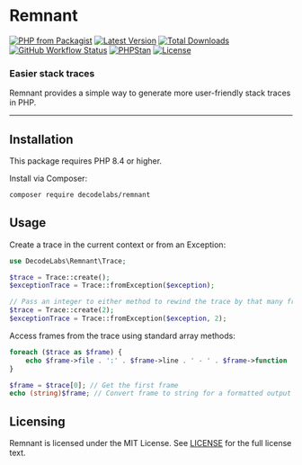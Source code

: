 # Remnant

[![PHP from Packagist](https://img.shields.io/packagist/php-v/decodelabs/remnant?style=flat)](https://packagist.org/packages/decodelabs/remnant)
[![Latest Version](https://img.shields.io/packagist/v/decodelabs/remnant.svg?style=flat)](https://packagist.org/packages/decodelabs/remnant)
[![Total Downloads](https://img.shields.io/packagist/dt/decodelabs/remnant.svg?style=flat)](https://packagist.org/packages/decodelabs/remnant)
[![GitHub Workflow Status](https://img.shields.io/github/actions/workflow/status/decodelabs/remnant/integrate.yml?branch=develop)](https://github.com/decodelabs/remnant/actions/workflows/integrate.yml)
[![PHPStan](https://img.shields.io/badge/PHPStan-enabled-44CC11.svg?longCache=true&style=flat)](https://github.com/phpstan/phpstan)
[![License](https://img.shields.io/packagist/l/decodelabs/remnant?style=flat)](https://packagist.org/packages/decodelabs/remnant)

### Easier stack traces

Remnant provides a simple way to generate more user-friendly stack traces in PHP.

---

## Installation

This package requires PHP 8.4 or higher.

Install via Composer:

```bash
composer require decodelabs/remnant
```

## Usage

Create a trace in the current context or from an Exception:

```php
use DecodeLabs\Remnant\Trace;

$trace = Trace::create();
$exceptionTrace = Trace::fromException($exception);

// Pass an integer to either method to rewind the trace by that many frames
$trace = Trace::create(2);
$exceptionTrace = Trace::fromException($exception, 2);
```

Access frames from the trace using standard array methods:

```php
foreach ($trace as $frame) {
    echo $frame->file . ':' . $frame->line . ' - ' . $frame->function . PHP_EOL;
}

$frame = $trace[0]; // Get the first frame
echo (string)$frame; // Convert frame to string for a formatted output
```

## Licensing

Remnant is licensed under the MIT License. See [LICENSE](./LICENSE) for the full license text.
